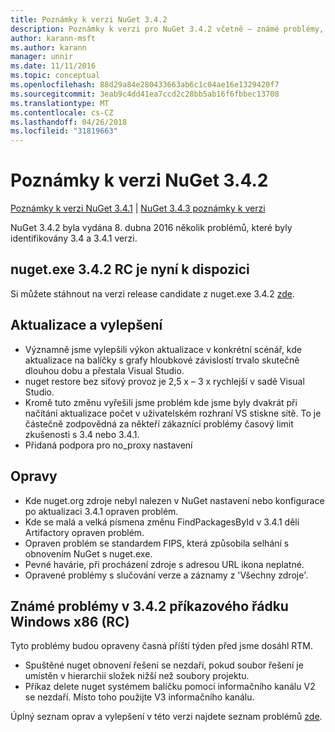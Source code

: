 ```yaml
---
title: Poznámky k verzi NuGet 3.4.2
description: Poznámky k verzi pro NuGet 3.4.2 včetně – známé problémy, opravy chyb, přidaných funkcí a chcete.
author: karann-msft
ms.author: karann
manager: unnir
ms.date: 11/11/2016
ms.topic: conceptual
ms.openlocfilehash: 88d29a84e280433663ab6c1c04ae16e1329420f7
ms.sourcegitcommit: 3eab9c4dd41ea7ccd2c28bb5ab16f6fbbec13708
ms.translationtype: MT
ms.contentlocale: cs-CZ
ms.lasthandoff: 04/26/2018
ms.locfileid: "31819663"
---
```

# <a name="nuget-342-release-notes"></a>Poznámky k verzi NuGet 3.4.2

[Poznámky k verzi NuGet 3.4.1](../release-notes/nuget-3.4.1.md) | [NuGet 3.4.3 poznámky k verzi](../release-notes/nuget-3.4.3.md)

NuGet 3.4.2 byla vydána 8. dubna 2016 několik problémů, které byly identifikovány 3.4 a 3.4.1 verzi.

## <a name="nugetexe-342-rc-is-now-available"></a>nuget.exe 3.4.2 RC je nyní k dispozici

Si můžete stáhnout na verzi release candidate z nuget.exe 3.4.2 [zde](https://dist.nuget.org/index.html).

## <a name="updates-and-improvements"></a>Aktualizace a vylepšení

* Významně jsme vylepšili výkon aktualizace v konkrétní scénář, kde aktualizace na balíčky s grafy hloubkové závislostí trvalo skutečně dlouhou dobu a přestala Visual Studio.
* nuget restore bez síťový provoz je 2,5 x – 3 x rychlejší v sadě Visual Studio.
* Kromě tuto změnu vyřešili jsme problém kde jsme byly dvakrát při načítání aktualizace počet v uživatelském rozhraní VS stiskne sítě. To je částečně zodpovědná za někteří zákazníci problémy časový limit zkušenosti s 3.4 nebo 3.4.1.
* Přidaná podpora pro no_proxy nastavení

## <a name="fixes"></a>Opravy

* Kde nuget.org zdroje nebyl nalezen v NuGet nastavení nebo konfigurace po aktualizaci 3.4.1 opraven problém.
* Kde se malá a velká písmena změnu FindPackagesById v 3.4.1 dělí Artifactory opraven problém.
* Opraven problém se standardem FIPS, která způsobila selhání s obnovením NuGet s nuget.exe.
* Pevné havárie, při procházení zdroje s adresou URL ikona neplatné.
* Opravené problémy s slučování verze a záznamy z 'Všechny zdroje'.

## <a name="known-issues-in-342-windows-x86-commandline-rc"></a>Známé problémy v 3.4.2 příkazového řádku Windows x86 (RC)

Tyto problémy budou opraveny časná příští týden před jsme dosáhl RTM.

*  Spuštěné nuget obnovení řešení se nezdaří, pokud soubor řešení je umístěn v hierarchii složek nižší než soubory projektu.
*  Příkaz delete nuget systémem balíčku pomocí informačního kanálu V2 se nezdaří. Místo toho použijte V3 informačního kanálu.


Úplný seznam oprav a vylepšení v této verzi najdete seznam problémů [zde](https://github.com/NuGet/Home/issues?utf8=%E2%9C%93&q=is%3Aissue+milestone%3A3.4.2++is%3Aclosed+).